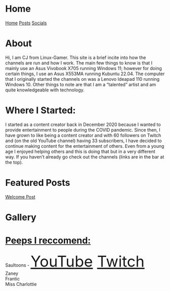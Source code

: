 <html>
<head>
<title>Linux-Gamer</title>
<link href="style.css" rel="stylesheet" type="text/css" />
</head>
<body>
<h1>Home</h1>
<a href="linux-gamer.github.io">Home</a> <a href="posts">Posts</a> <a href="socials">Socials</a> 
<h1> About </h1>
<p>
Hi, I am CJ from Linux-Gamer. This site is a brief incite into how the channels
are run and how I work. The main few things to know is that I mainly use an
Asus Vivobook X705 running Windows 11; however for doing certain things, I use an Asus X553MA running Kubuntu 22.04. The computer that I originally started the channels on was a Lenovo Ideapad 110 running Windows 10. Other things to note are that I am a “talented” artist and am quite knowledgeable with technology. </p>

<h1> Where I Started: </h1>
<p>
I started as a content creator back in December 2020 because I wanted to provide entertainment to people during the COVID pandemic. Since then, I have grown to like being a content creator and with 60 followers on Twitch and (on the old YouTube channel) having 33 subscribers, I have decided to continue making content for the entertainment of others. Even from a young age I enjoyed helping others and this is doing that but in a very different way. If you haven’t already go check out the channels (links are in the bar at the top).
</p>


<h1> Featured Posts</h1>
<p>
<a href="/content/posts/welcome-post">Welcome Post</a>
</p>

<h1>Gallery</h1>
<p>

</p>

<h1><u>Peeps I reccomend:</u></h1>
<p>
Saultoons - <font size="12"><a href="https://youtube.com/c/Saultoons" >YouTube</a>  <a href="https://twitch.tv/saultoons">Twitch</a></font>
<br>
Zaney
<br>
Frantic
<br>
Miss Charlottie
<br>
</p>
</body>
</html>
